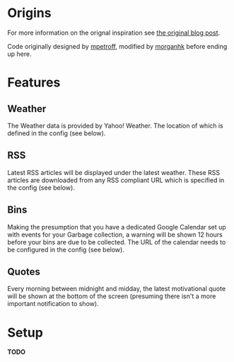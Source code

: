 Origins
=======
For more information on the orignal inspiration see [the original blog post](http://www.mpetroff.net/archives/2012/09/14/kindle-weather-display/).

Code originally designed by [mpetroff](https://github.com/mpetroff/kindle-weather-display), modified by [morganhk](https://github.com/morganhk/kindle-weather-display) before ending up here.

Features
========

Weather
-------
The Weather data is provided by Yahoo! Weather. The location of which is defined in the config (see below).

RSS
---
Latest RSS articles will be displayed under the latest weather. These RSS articles are downloaded from any RSS compliant URL which is specified in the config (see below).

Bins
----
Making the presumption that you have a dedicated Google Calendar set up with events for your Garbage collection, a warning will be shown 12 hours before your bins are due to be collected. The URL of the calendar needs to be configured in the config (see below).

Quotes
------
Every morning between midnight and midday, the latest motivational quote will be shown at the bottom of the screen (presuming there isn't a more important notification to show).

Setup
=====
**TODO**
